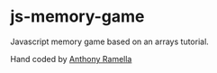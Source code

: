 # js-memory-game

Javascript memory game based on an arrays tutorial.

Hand coded by [Anthony Ramella](http://www.anthonyramella.com)
